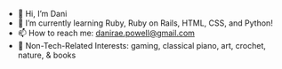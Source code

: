 - 👋 Hi, I’m Dani
- 🌱 I’m currently learning Ruby, Ruby on Rails, HTML, CSS, and Python!
- 📫 How to reach me: danirae.powell@gmail.com
- 🌻 Non-Tech-Related Interests: gaming, classical piano, art, crochet, nature, & books

<!---
dani-wilson/dani-wilson is a ✨ special ✨ repository because its `README.md` (this file) appears on your GitHub profile.
You can click the Preview link to take a look at your changes.
--->
